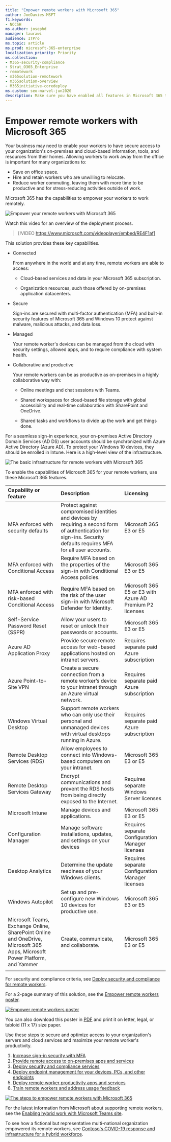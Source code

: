```yaml
---
title: "Empower remote workers with Microsoft 365"
author: JoeDavies-MSFT
f1.keywords:
- NOCSH
ms.author: josephd
manager: laurawi
audience: ITPro
ms.topic: article
ms.prod: microsoft-365-enterprise
localization_priority: Priority
ms.collection: 
- M365-security-compliance
- Strat_O365_Enterprise
- remotework
- m365solution-remotework
- m365solution-overview
- M365initiative-coredeploy
ms.custom: seo-marvel-jun2020
description: Make sure you have enabled all features in Microsoft 365 to maximize remote worker productivity and maintain secure access to your servers, data, and cloud.
---
```


# Empower remote workers with Microsoft 365

Your business may need to enable your workers to have secure access to your organization's on-premises and cloud-based information, tools, and resources from their homes. Allowing workers to work away from the office is important for many organizations to:

- Save on office space.
- Hire and retain workers who are unwilling to relocate.
- Reduce worker commuting, leaving them with more time to be productive and for stress-reducing activities outside of work.

Microsoft 365 has the capabilities to empower your workers to work remotely.

![Empower your remote workers with Microsoft 365](../media/empower-people-to-work-remotely/2-m365-remoteworker-solution-businessoverview.png)

Watch this video for an overview of the deployment process.
<br>
> [!VIDEO https://www.microsoft.com/videoplayer/embed/RE4F1af]

This solution provides these key capabilities.

- Connected

  From anywhere in the world and at any time, remote workers are able to access: 

  - Cloud-based services and data in your Microsoft 365 subscription. 

  - Organization resources, such those offered by on-premises application datacenters.

- Secure

  Sign-ins are secured with multi-factor authentication (MFA) and built-in security features of Microsoft 365 and Windows 10 protect against malware, malicious attacks, and data loss.

- Managed

  Your remote worker's devices can be managed from the cloud with security settings, allowed apps, and to require compliance with system health.

- Collaborative and productive

  Your remote workers can be as productive as on-premises in a highly collaborative way with:

  - Online meetings and chat sessions with Teams. 

  - Shared workspaces for cloud-based file storage with global accessibility and real-time collaboration with SharePoint and OneDrive.

  - Shared tasks and workflows to divide up the work and get things done. 

For a seamless sign-in experience, your on-premises Active Directory Domain Services (AD DS) user accounts should be synchronized with Azure Active Directory (Azure AD). To protect your Windows 10 devices, they should be enrolled in Intune. Here is a high-level view of the infrastructure.

![The basic infrastructure for remote workers with Microsoft 365](../media/empower-people-to-work-remotely/remote-workers-basic-infrastructure.png)

To enable the capabilities of Microsoft 365 for your remote workers, use these Microsoft 365 features.

| Capability or feature | Description | Licensing |
|:-------|:-----|:-------|
| MFA enforced with security defaults	| Protect against compromised identities and devices by requiring a second form of authentication for sign-ins. Security defaults requires MFA for all user accounts.	| Microsoft 365 E3 or E5 |
| MFA enforced with Conditional Access| Require MFA based on the properties of the sign-in with Conditional Access policies.	| Microsoft 365 E3 or E5 | 
| MFA enforced with risk-based Conditional Access	| Require MFA based on the risk of the user sign-in with Microsoft Defender for Identity. | Microsoft 365 E5 or E3 with Azure AD Premium P2 licenses | 
| Self-Service Password Reset (SSPR)	| Allow your users to reset or unlock their passwords or accounts.	| Microsoft 365 E3 or E5 |
| Azure AD Application Proxy	| Provide secure remote access for web-based applications hosted on intranet servers.	| Requires separate paid Azure subscription |
| Azure Point-to-Site VPN	| Create a secure connection from a remote worker’s device to your intranet through an Azure virtual network.	| Requires separate paid Azure subscription |
| Windows Virtual Desktop	| Support remote workers who can only use their personal and unmanaged devices with virtual desktops running in Azure. | Requires separate paid Azure subscription |
| Remote Desktop Services (RDS)	| Allow employees to connect into Windows-based computers on your intranet.	| Microsoft 365 E3 or E5 | 
| Remote Desktop Services Gateway	| Encrypt communications and prevent the RDS hosts from being directly exposed to the Internet.	| Requires separate Windows Server licenses |
| Microsoft Intune | Manage devices and applications.	| Microsoft 365 E3 or E5 | 
| Configuration Manager	| Manage software installations, updates, and settings on your devices | Requires separate Configuration Manager licenses |
| Desktop Analytics	| Determine the update readiness of your Windows clients.	| Requires separate Configuration Manager licenses |
| Windows Autopilot	| Set up and pre-configure new Windows 10 devices for productive use.	| Microsoft 365 E3 or E5 |
| Microsoft Teams, Exchange Online, SharePoint Online and OneDrive, Microsoft 365 Apps, Microsoft Power Platform, and Yammer | Create, communicate, and collaborate. | Microsoft 365 E3 or E5 |
||||

For security and compliance criteria, see [Deploy security and compliance for remote workers](empower-people-to-work-remotely-security-compliance.md).

<a name="poster"></a>
For a 2-page summary of this solution, see the [Empower remote workers poster](../downloads/empower-remote-workers.pdf).

[![Empower remote workers poster](../media/empower-people-to-work-remotely/empower-remote-workers-poster.png)](../downloads/empower-remote-workers.pdf)

You can also download this poster in [PDF](https://github.com/MicrosoftDocs/microsoft-365-docs/raw/public/microsoft-365/downloads/empower-remote-workers.pdf) and print it on letter, legal, or tabloid (11 x 17) size paper.

Use these steps to secure and optimize access to your organization's servers and cloud services and maximize your remote worker's productivity.

1. [Increase sign-in security with MFA](empower-people-to-work-remotely-secure-sign-in.md)
2. [Provide remote access to on-premises apps and services](empower-people-to-work-remotely-remote-access.md)
3. [Deploy security and compliance services](empower-people-to-work-remotely-security-compliance.md)
4. [Deploy endpoint management for your devices, PCs, and other endpoints](empower-people-to-work-remotely-manage-endpoints.md)
5. [Deploy remote worker productivity apps and services](empower-people-to-work-remotely-teams-productivity-apps.md)
6. [Train remote workers and address usage feedback](empower-people-to-work-remotely-train-monitor-usage.md)

[![The steps to empower remote workers with Microsoft 365](../media/empower-people-to-work-remotely/remote-workers-step-grid.png)](empower-people-to-work-remotely-secure-sign-in.md)

For the latest information from Microsoft about supporting remote workers, see the [Enabling hybrid work
with Microsoft Teams site](https://resources.techcommunity.microsoft.com/enabling-hybrid-work/).

To see how a fictional but representative multi-national organization empowered its remote workers, see [Contoso's COVID-19 response and infrastructure for a hybrid workforce](contoso-hybrid-workforce.md).
